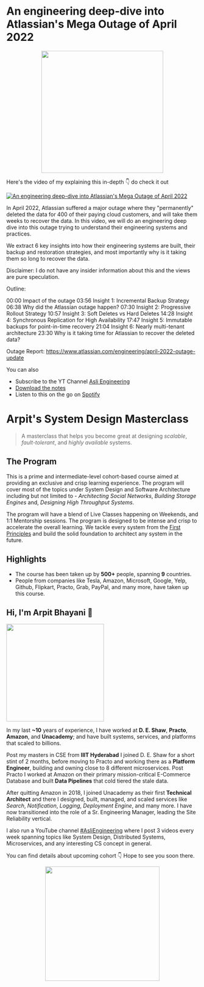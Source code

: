 An engineering deep-dive into Atlassian's Mega Outage of April 2022
===

<p align="center">
    <img src="https://media.giphy.com/media/1k3jEsS507T20/giphy.gif" width="320px" />
</p>



<p>Here's the video of my explaining this in-depth 👇‍ do check it out</p>

[![An engineering deep-dive into Atlassian's Mega Outage of April 2022](https://i.ytimg.com/vi/xa-hMF8gku0/mqdefault.jpg)](https://www.youtube.com/watch?v=xa-hMF8gku0)

In April 2022, Atlassian suffered a major outage where they "permanently" deleted the data for 400 of their paying cloud customers, and will take them weeks to recover the data. In this video, we will do an engineering deep dive into this outage trying to understand their engineering systems and practices.

We extract 6 key insights into how their engineering systems are built, their backup and restoration strategies, and most importantly why is it taking them so long to recover the data.

Disclaimer: I do not have any insider information about this and the views are pure speculation.

Outline:

00:00 Impact of the outage
03:56 Insight 1: Incremental Backup Strategy
06:38 Why did the Atlassian outage happen?
07:30 Insight 2: Progressive Rollout Strategy
10:57 Insight 3: Soft Deletes vs Hard Deletes
14:28 Insight 4: Synchronous Replication for High Availability
17:47 Insight 5: Immutable backups for point-in-time recovery
21:04 Insight 6: Nearly multi-tenant architecture
23:30 Why is it taking time for Atlassian to recover the deleted data?

Outage Report: https://www.atlassian.com/engineering/april-2022-outage-update

You can also
 - Subscribe to the YT Channel [Asli Engineering](https://youtube.com/c/ArpitBhayani)
 - [Download the notes]()
 - Listen to this on the go on [Spotify](https://open.spotify.com/show/7qMoamm2iZQrsPVm6IQLoD)

# Arpit's System Design Masterclass

> A masterclass that helps you become great at designing _scalable_, _fault-tolerant_, and _highly available_ systems.

## The Program

This is a prime and intermediate-level cohort-based course aimed at providing an exclusive and crisp learning experience. The program will cover most of the topics under System Design and Software Architecture including but not limited to - _Architecting Social Networks_, _Building Storage Engines_ and, _Designing High Throughput Systems_.

The program will have a blend of Live Classes happening on Weekends, and 1:1 Mentorship sessions. The program is designed to be intense and crisp to accelerate the overall learning. We tackle every system from the [First Principles](https://en.wikipedia.org/wiki/First_principle) and build the solid foundation to architect any system in the future.


## Highlights

 - The course has been taken up by __500+__ people, spanning __9__ countries.
 - People from companies like Tesla, Amazon, Microsoft, Google, Yelp, Github, Flipkart, Practo, Grab, PayPal, and many more, have taken up this course.


## Hi, I'm Arpit Bhayani 👋

<img width="256px" src="https://arpitbhayani.me/static/img/arpit.jpg" />

In my last **~10** years of experience, I have worked at **D. E. Shaw**, **Practo**, **Amazon**, and **Unacademy**; and have built systems, services, and platforms that scaled to billions.

Post my masters in CSE from **IIIT Hyderabad** I joined D. E. Shaw for a short stint of 2 months, before moving to Practo and working there as a **Platform Engineer**, building and owning close to 8 different microservices. Post Practo I worked at Amazon on their primary mission-critical E-Commerce Database and built **Data Pipelines** that cold tiered the stale data.

After quitting Amazon in 2018, I joined Unacademy as their first **Technical Architect** and there I designed, built, managed, and scaled services like _Search_, _Notification_, _Logging_, _Deployment Engine_, and many more. I have now transitioned into the role of a Sr. Engineering Manager, leading the Site Reliability vertical.

I also run a YouTube channel [#AsliEngineering](https://www.youtube.com/c/ArpitBhayani) where I post 3 videos every week spanning topics like System Design, Distributed Systems, Microservices, and any interesting CS concept in general.

You can find details about upcoming cohort 👇‍ Hope to see you soon there.

<center>
<a target="_blank" href="https://arpitbhayani.me/masterclass">
<img src="https://user-images.githubusercontent.com/4745789/137859181-d4499cf4-ce65-4466-8b88-a078ece0f081.PNG" width="300px" />
</a>
</center>